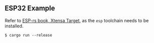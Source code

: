 ## ESP32 Example

Refer to [ESP-rs book, Xtensa Target](https://docs.esp-rs.org/book/installation/riscv-and-xtensa.html), as the `esp` toolchain needs to be installed.

`$ cargo run --release`
